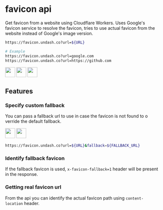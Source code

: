 # favicon api

Get favicon from a website using Cloudflare Workers. Uses Google's favicon service to resolve the favicon, tries to use actual favicon from the website instead of Google's image version.

```bash
https://favicon.undash.co?url=${URL}

# Example
https://favicon.undash.co?url=google.com
https://favicon.undash.co?url=https://github.com
```

[<img src="https://favicon.undash.co?url=google.com" width="32" height="32">](https://favicon.undash.co?url=google.com)
[<img src="https://favicon.undash.co?url=https://github.com" width="32" height="32">](https://favicon.undash.co?url=https://github.com)
[<img src="https://favicon.undash.co?url=cloudflare.com" width="32" height="32">](https://favicon.undash.co?url=cloudflare.com)

## Features

### Specify custom fallback

You can pass a fallback url to use in case the favicon is not found to o verride the default fallback.

[<img src="https://favicon.undash.co/?url=DOESNOTEXIST" width="32" height="32">](https://favicon.undash.co/?url=DOESNOTEXIST)
[<img src="https://favicon.undash.co/?url=DOESNOTEXIST&fallback=https://www.google.com/favicon.ico" width="32" height="32">](https://favicon.undash.co/?url=DOESNOTEXIST&fallback=https://www.google.com/favicon.ico)

```bash
https://favicon.undash.co?url=${URL}&fallback=${FALLBACK_URL}
```

### Identify fallback favicon

If the fallback favicon is used, `x-favicon-fallback=1` header will be present in the response.

### Getting real favicon url

From the api you can identify the actual favicon path using `content-location` header.
